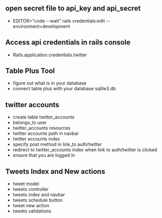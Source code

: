 ## open secret file to api_key and api_secret 

- EDITOR="code --wait" rails credentials:edit --environment=development   
## Access api credentials in rails console
- Rails.application.credentials.twitter  

## Table Plus Tool
- figure out what is in your database 
- connect table plus with your database sqlite3.db 

## twitter accounts  
- create table twitter_accounts
- belongs_to user 
- twitter_accounts resources 
- twitter accounts path in navbar
- twitter accounts index
- specify post method in link_to auth/twitter 
- redirect to twitter_accounts index when link to auth/twitter is clicked
- ensure that you are logged in 

## Tweets Index and New actions
- tweet model 
- tweets controller 
- tweets index and navbar 
- tweets schedule button 
- tweet new action 
- tweets validations 
